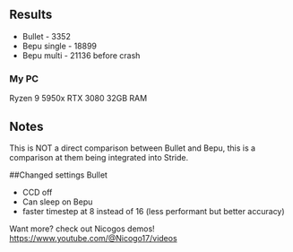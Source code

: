 ## Results

- Bullet - 3352
- Bepu single - 18899
- Bepu multi - 21136 before crash

### My PC 
Ryzen 9 5950x
RTX 3080
32GB RAM

## Notes
This is NOT a direct comparison between Bullet and Bepu, this is a comparison at them being integrated into Stride. 

##Changed settings
Bullet
- CCD off
- Can sleep on
Bepu
- faster timestep at 8 instead of 16 (less performant but better accuracy)

Want more? check out Nicogos demos! https://www.youtube.com/@Nicogo17/videos
